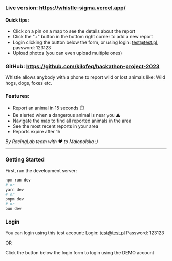 ### Live version: https://whistle-sigma.vercel.app/
#### Quick tips: 
- Click on a pin on a map to see the details about the report
- Click the "+" button in the bottom right corner to add a new report
- Login clicking the button below the form, or using login: test@test.pl, password: 123123
- Upload photos (you can even upload multiple ones)

### GitHub: https://github.com/kilofeq/hackathon-project-2023

Whistle allows anybody with a phone to report wild or lost animals like:
Wild hogs, dogs, foxes etc.

### Features:
- Report an animal in 15 seconds ⏱️
- Be alerted when a dangerous animal is near you ⚠️
- Navigate the map to find all reported animals in the area 
- See the most recent reports in your area
- Reports expire after 1h

_By RacingLab team with ❤️ to Małopolska :)_

------------------------

### Getting Started

First, run the development server:

```bash
npm run dev
# or
yarn dev
# or
pnpm dev
# or
bun dev
```

### Login
You can login using this test account:
Login: test@test.pl
Password: 123123

OR

Click the button below the login form to login using the DEMO account

